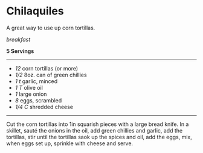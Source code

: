 # Chilaquiles
A great way to use up corn tortillas.

*breakfast*

**5 Servings**

---

- *12* corn tortillas (or more)
- *1/2* 8oz. can of green chillies
- *1 t* garlic, minced
- *1 T* olive oil
- *1* large onion
- *8* eggs, scrambled
- *1/4 C* shredded cheese

---

Cut the corn tortillas into 1in squarish pieces with a large bread knife. In a
skillet, sauté the onions in the oil, add green chillies and garlic, add the
tortillas, stir until the tortillas saok up the spices and oil, add the eggs,
mix, when eggs set up, sprinkle with cheese and serve.
